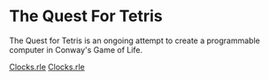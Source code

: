 # The Quest For Tetris
The Quest for Tetris is an ongoing attempt to create a programmable computer in Conway's Game of Life.

<a download="Clocks.rle" href="https://gist.githubusercontent.com/ElectroRedstoner/77f93956c8562f735d8593b1810ef1e3/raw/1179802e6e96c2eedf93b3c9c2c14270e6645477/271a896cb0d22ffa50dc29ceb0139838.rle">Clocks.rle</a>
<a href="https://gist.githubusercontent.com/ElectroRedstoner/77f93956c8562f735d8593b1810ef1e3/raw/1179802e6e96c2eedf93b3c9c2c14270e6645477/271a896cb0d22ffa50dc29ceb0139838.rle">Clocks.rle</a>
